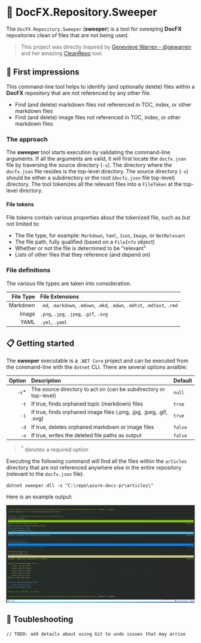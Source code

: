 # :metal: DocFX.Repository.Sweeper

The `DocFX.Repository.Sweeper` (**sweeper**) is a tool for sweeping **DocFX** repositories clean of files that are not being used.

> This project was directly inspired by [Genevieve Warren - @gewarren](https://github.com/gewarren) and her amazing [CleanRepo](https://github.com/gewarren/cleanrepo) tool.

## :eyes: First impressions

This command-line tool helps to identify (and optionally delete) files within a **DocFX** repository that are not referenced by any other file.

  - Find (and delete) markdown files not referenced in TOC, index, or other markdown files
  - Find (and delete) image files not referenced in TOC, index, or other markdown files

### The approach

The **sweeper** tool starts execution by validating the command-line arguments. If all the arguments are valid, it will first locate the `docfx.json` file by traversing the source directory (`-s`). The directory where the `docfx.json` file resides is the top-level directory. The source directory (`-s`) should be either a subdirectory or the root (`docfx.json` file top-level) directory. The tool tokenizes all the relevant files into a `FileToken` at the top-level directory.

#### File tokens

File tokens contain various properties about the tokenized file, such as but not limited to:

 - The file type, for example: `Markdown`, `Yaml`, `Json`, `Image`, or `NotRelevant`
 - The file path, fully qualified (based on a `FileInfo` object)
 - Whether or not the file is determined to be "relevant"
 - Lists of other files that they reference (and depend on)

### File definitions

The various file types are taken into consideration.

| File Type | File Extensions |
|--:|:--|
| Markdown | `.md`, `.markdown`, `.mdown`, `.mkd`, `.mdwn`, `.mdtxt`, `.mdtext`, `.rmd` |
| Image | `.png`, `.jpg`, `.jpeg`, `.gif`, `.svg` |
| YAML | `.yml`, `.yaml` |

## :clipboard: Getting started

The **sweeper** executable is a `.NET Core` project and can be executed from the command-line with the `dotnet` CLI. There are several options avialble:

| Option | Description | Default |
|--:|:--|:--|
| `-s`* | The source directory to act on (can be subdirectory or top-level) | `null` | 
| `-t` | If true, finds orphaned topic (markdown) files | `true` |
| `-i` | If true, finds orphaned image files (.png, .jpg, .jpeg, .gif, .svg) | `true` |
| `-d` | If true, deletes orphaned markdown or image files | `false` |
| `-o` | If true, writes the deleted file paths as output | `false` |

> <sup>*</sup> denotes a required option

Executing the following command will find all the files within the `articles` directory that are not referenced anywhere else in the entire repository (relevant to the `docfx.json` file).

```
dotnet sweeper.dll -s "C:\repo\azure-docs-pr\articles\"
```

Here is an example output:

![Example output](example-output.png)

## :poop: Toubleshooting

```
// TODO: add details about using Git to undo issues that may arrise
```